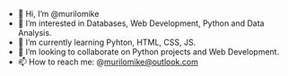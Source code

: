 - 👋 Hi, I’m @murilomike
- 👀 I’m interested in Databases, Web Development, Python and Data Analysis.
- 🌱 I’m currently learning Pyhton, HTML, CSS, JS.
- 💞️ I’m looking to collaborate on Python projects and Web Development.
- 📫 How to reach me: @murilomike@outlook.com

<!---
murilomike/murilomike is a ✨ special ✨ repository because its `README.md` (this file) appears on your GitHub profile.
You can click the Preview link to take a look at your changes.
--->
